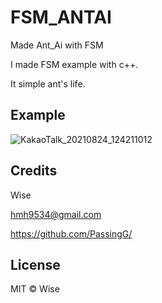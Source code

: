 # FSM_ANTAI

Made Ant_Ai with FSM

I made FSM example with c++.

It simple ant's life.

## Example

![KakaoTalk_20210824_124211012](https://user-images.githubusercontent.com/49996889/130552819-1429dfea-0c02-4059-a17a-5ac428378734.gif)


## Credits
Wise

hmh9534@gmail.com

https://github.com/PassingG/

## License

MIT © Wise
